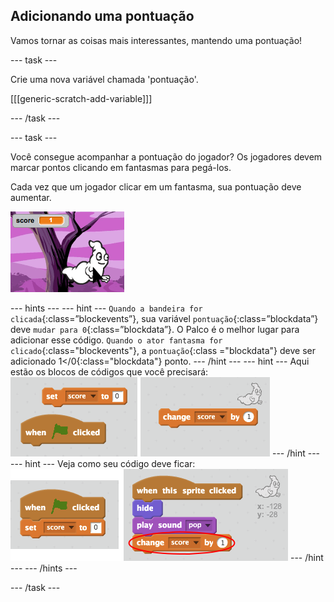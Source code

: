 ## Adicionando uma pontuação

Vamos tornar as coisas mais interessantes, mantendo uma pontuação!

\--- task \---

Crie uma nova variável chamada 'pontuação'.

[[[generic-scratch-add-variable]]]

\--- /task \---

\--- task \---

Você consegue acompanhar a pontuação do jogador? Os jogadores devem marcar pontos clicando em fantasmas para pegá-los.

Cada vez que um jogador clicar em um fantasma, sua pontuação deve aumentar.

![Pontuação crescente](images/ghost-score-test.png)

\--- hints \--- \--- hint \--- `Quando a bandeira for clicada`{:class=”blockevents”}, sua variável `pontuação`{:class=”blockdata”} deve `mudar para 0`{:class=”blockdata”}. O Palco é o melhor lugar para adicionar esse código. `Quando o ator fantasma for clicado`{:class="blockevents"}, a `pontuação`{:class ="blockdata"} deve ser adicionado 1</0{:class="blockdata"} ponto.
--- /hint --- 
--- hint --- 
Aqui estão os blocos de códigos que você precisará:
<img src="images/ghost-score-blocks.png" alt="screenshot" />
--- /hint --- 
--- hint --- 
Veja como seu código deve ficar: 
<img src="images/ghost-score-code.png" alt="screenshot" /> 
--- /hint --- 
--- /hints ---</p>

<p>--- /task ---</p>